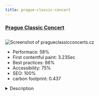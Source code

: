 ```yaml
---
title: prague-classic-concert
---
```


<div style="height: 3rem">
  <a href="https://www.pragueclassicconcerts.cz"><h3>Prague Classic Concert</h3></a>
</div>
<img loading="lazy" src="/images/thumbs/pragueclassicconcerts.cz.jpg" alt="Screenshot of pragueclassicconcerts.cz" />
<ul>
  <li>Performace: 58%</li>
  <li>
    First contentful paint:
    3.23Sec
  </li>
  <li>Best practices: 86%</li>
  <li>Accessibility: 75%</li>
  <li>SEO: 100%</li>
  <li>carbon footprint: 0.437</li>
</ul>
<details>
  <summary>Description</summary>
  <p>Portal for selling tickets for classical music, opera, operetta, theater performances and much more...Joomla 3.8
TicketMaster

We have used TicketMaster from r-d.media.org. We reprogrammed it completely (approximately 500 programming hours) and added the missing features for professional use:
- operator's office
- sales places
- sellers
- Sale of discount coupons
- Online payment gateway
- Print reports for the operator
- Press releases for vendors
- Press releases for sales points
- daily closing of sales points
- Monthly commission calculation for vendors
- contingent of reserved seats for vendors
- contingent of reserved seats for sale at zero price (coupons)
- Ticketing for special thermo paper in the role of a special printer
- Online ticket scanning when entering a performance with a blocking feature

The application is now being used at a retail outlet in the Hybernia Theater in Prague, Czech Republic.

In the future, sales are planned on retailers' websites with auto-sales functionality in the DB application (using the internal API and JS)</p>
</details>

